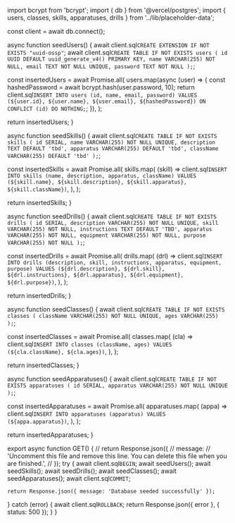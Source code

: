 import bcrypt from 'bcrypt';
import { db } from '@vercel/postgres';
import { users, classes, skills, apparatuses, drills } from '../lib/placeholder-data';

const client = await db.connect();

async function seedUsers() {
  await client.sql`CREATE EXTENSION IF NOT EXISTS "uuid-ossp"`;
  await client.sql`
    CREATE TABLE IF NOT EXISTS users (
      id UUID DEFAULT uuid_generate_v4() PRIMARY KEY,
      name VARCHAR(255) NOT NULL,
      email TEXT NOT NULL UNIQUE,
      password TEXT NOT NULL
    );
  `;

  const insertedUsers = await Promise.all(
    users.map(async (user) => {
      const hashedPassword = await bcrypt.hash(user.password, 10);
      return client.sql`
        INSERT INTO users (id, name, email, password)
        VALUES (${user.id}, ${user.name}, ${user.email}, ${hashedPassword})
        ON CONFLICT (id) DO NOTHING;
      `;
    }),
  );

  return insertedUsers;
}

async function seedSkills() {
  await client.sql`
    CREATE TABLE IF NOT EXISTS skills (
      id SERIAL,
      name VARCHAR(255) NOT NULL UNIQUE,
      description TEXT DEFAULT 'tbd',
      apparatus VARCHAR(255) DEFAULT 'tbd',
      className VARCHAR(255) DEFAULT 'tbd'
    );
  `;

  const insertedSkills = await Promise.all(
    skills.map(
      (skill) => client.sql`
        INSERT INTO skills (name, description, apparatus, className)
        VALUES (${skill.name}, ${skill.description}, ${skill.apparatus}, ${skill.className})
      `,
    ),
  );

  return insertedSkills;
}

async function seedDrills() {
  await client.sql`
    CREATE TABLE IF NOT EXISTS drills (
      id SERIAL,
      description VARCHAR(255) NOT NULL UNIQUE,
      skill VARCHAR(255) NOT NULL,
      instructions TEXT DEFAULT 'TBD',
      apparatus VARCHAR(255) NOT NULL,
      equipment VARCHAR(255) NOT NULL,
      purpose VARCHAR(255) NOT NULL
    );
  `;

  const insertedDrills = await Promise.all(
    drills.map(
      (drl) => client.sql`
        INSERT INTO drills (description, skill, instructions, apparatus, equipment, purpose)
        VALUES (${drl.description}, ${drl.skill}, ${drl.instructions}, ${drl.apparatus}, ${drl.equipment}, ${drl.purpose})
      `,
    ),
  );

  return insertedDrills;
}


async function seedClasses() {
  await client.sql`
    CREATE TABLE IF NOT EXISTS classes (
      className VARCHAR(255) NOT NULL UNIQUE,
      ages VARCHAR(255)
    );
  `;

  const insertedClasses = await Promise.all(
    classes.map(
      (cla) => client.sql`
        INSERT INTO classes (className, ages)
        VALUES (${cla.className}, ${cla.ages})
      `,
    ),
  );

  return insertedClasses;
}

async function seedApparatuses() {
  await client.sql`
    CREATE TABLE IF NOT EXISTS apparatuses (
      id SERIAL,
      apparatus VARCHAR(255) NOT NULL UNIQUE
    );
  `;

  const insertedApparatuses = await Promise.all(
    apparatuses.map(
      (appa) => client.sql`
        INSERT INTO apparatuses (apparatus)
        VALUES (${appa.apparatus})
      `,
    ),
  );

  return insertedApparatuses;
}

export async function GET() {
  // return Response.json({
  //   message:
  //     'Uncomment this file and remove this line. You can delete this file when you are finished.',
  // });
  try {
    await client.sql`BEGIN`;
    await seedUsers();
    await seedSkills();
    await seedDrills();
    await seedClasses();
    await seedApparatuses();
    await client.sql`COMMIT`;

    return Response.json({ message: 'Database seeded successfully' });
  } catch (error) {
    await client.sql`ROLLBACK`;
    return Response.json({ error }, { status: 500 });
  }
}

